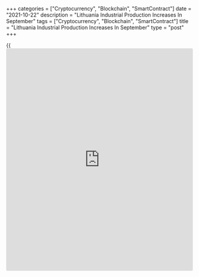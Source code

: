 +++
categories = ["Cryptocurrency", "Blockchain", "SmartContract"]
date = "2021-10-22"
description = "Lithuania Industrial Production Increases In September"
tags = ["Cryptocurrency", "Blockchain", "SmartContract"]
title = "Lithuania Industrial Production Increases In September"
type = "post"
+++

{{<iframe id="large-banner" src="https://www.bounty.group/#slide=13.0" width="100%" height="600" scrolling="no" style="border: 0px solid rgb(216, 221, 230); border-radius: 3px;">}}

Lithuania's industrial production increased in September, figures from
Statistics Lithuania showed on Friday.

Industrial production rose a working-day adjusted 19.6 percent year-on-
year in September.

Manufacturing output grew 20.2 percent annually in September. Excluding
refined petroleum, manufacturing increased 18.0 percent.

Production of electricity, gas, steam and air conditioning supply grew
14.9 percent and those in water supply, and waste management increased
5.4 percent.

Meanwhile, production in mining and quarrying declined 5.8 percent.

Among the major industrial groupings, production of intermediate goods
grew 31.7 percent yearly in September and those of capital goods
increased 3.5 percent.

Production of energy 25.3 percent. Production of durable goods increased
by 22.2 percent, while non-durable goods fell 0.5 percent.

On a monthly basis, industrial production rose a seasonally and working-
day adjusted 4.3 percent in September.

On an unadjusted basis, industrial production accelerated 18.7 percent
yearly in September and increased 7.2 percent from a month ago.

For comments and feedback [contact](https://www.playgroundfx.com/contact/): editorial@rtt[news](https://www.letsplayfx.com/blog/forex-news-website/).com

[Economic News][1]

 **What parts of the world are seeing the best (and worst) economic
performances lately? Click[here][2] to check out our [Econ Scorecard][2]
and find out! See up-to-the-moment [ranking](https://www.playgroundfx.com/blog/crypto-exchange-ranking/)s for the best and worst
performers in [GDP][3], [unemployment rate][4], [inflation][5] and much
more.**

   1. www.rtt[news](https://www.letsplayfx.com/blog/forex-news-website/).com/Content/EconomicNews.aspx
   2. www.rtt[news](https://www.letsplayfx.com/blog/forex-news-website/).com/economic-scorecard/world-rank/PPI/highest-performance.aspx
   3. www.rtt[news](https://www.letsplayfx.com/blog/forex-news-website/).com/economic-scorecard/world-rank/GDP/highest-performance.aspx
   4. www.rtt[news](https://www.letsplayfx.com/blog/forex-news-website/).com/economic-scorecard/world-rank/unemployment-rate/lowest-performance.aspx
   5. www.rtt[news](https://www.letsplayfx.com/blog/forex-news-website/).com/economic-scorecard/world-rank/CPI/highest-performance.aspx